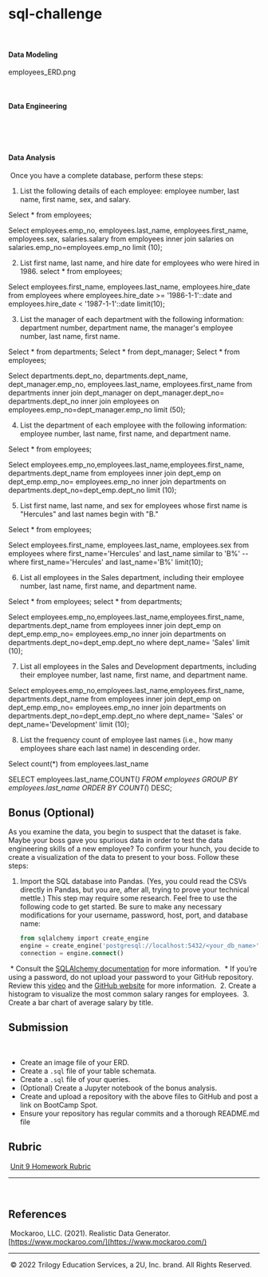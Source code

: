 # sql-challenge


 ​
#### Data Modeling

employees_ERD.png


 ​
 #### Data Engineering
 ​

 ​
 #### Data Analysis
 ​
 Once you have a complete database, perform these steps:
 ​
 1. List the following details of each employee: employee number, last name, first name, sex, and salary.

Select * from employees;

Select employees.emp_no, employees.last_name, employees.first_name, employees.sex, salaries.salary
from employees
inner join salaries on salaries.emp_no=employees.emp_no
limit (10);



2. List first name, last name, and hire date for employees who were hired in 1986.
select * from employees;

Select employees.first_name, employees.last_name, employees.hire_date
from employees
where employees.hire_date >= '1986-1-1'::date
and employees.hire_date < '1987-1-1'::date
limit(10);

 3. List the manager of each department with the following information: department number, department name, the manager's employee number, last name, first name.

Select * from departments;
Select * from dept_manager;
Select * from employees;

Select departments.dept_no, departments.dept_name, dept_manager.emp_no, employees.last_name, employees.first_name
from departments
inner join dept_manager on dept_manager.dept_no= departments.dept_no 
inner join employees on employees.emp_no=dept_manager.emp_no
limit (50); 

 4. List the department of each employee with the following information: employee number, last name, first name, and department name.

Select * from employees;

Select employees.emp_no,employees.last_name,employees.first_name, departments.dept_name
from employees
inner join dept_emp on dept_emp.emp_no= employees.emp_no 
inner join departments on departments.dept_no=dept_emp.dept_no
limit (10); 


 5. List first name, last name, and sex for employees whose first name is "Hercules" and last names begin with "B."

Select * from employees;

Select employees.first_name, employees.last_name, employees.sex
from employees
where first_name='Hercules' and last_name similar to 'B%'
 --where first_name='Hercules' and last_name='B%'
limit(10);

 6. List all employees in the Sales department, including their employee number, last name, first name, and department name.

Select * from employees;
select * from departments;


Select employees.emp_no,employees.last_name,employees.first_name, departments.dept_name
from employees
inner join dept_emp on dept_emp.emp_no= employees.emp_no 
inner join departments on departments.dept_no=dept_emp.dept_no
where dept_name= 'Sales'
limit (10); 


 7. List all employees in the Sales and Development departments, including their employee number, last name, first name, and department name.

Select employees.emp_no,employees.last_name,employees.first_name, departments.dept_name
from employees
inner join dept_emp on dept_emp.emp_no= employees.emp_no 
inner join departments on departments.dept_no=dept_emp.dept_no
where dept_name= 'Sales'
or dept_name='Development'
limit (10); 

 8. List the frequency count of employee last names (i.e., how many employees share each last name) in descending order.

Select count(*) from employees.last_name

SELECT employees.last_name,COUNT(*) 
FROM employees 
GROUP BY employees.last_name 
ORDER BY COUNT(*) DESC;

 ## Bonus (Optional)

 As you examine the data, you begin to suspect that the dataset is fake. Maybe your boss gave you spurious data in order to test the data engineering skills of a new employee? To confirm your hunch, you decide to create a visualization of the data to present to your boss. Follow these steps: 

 1. Import the SQL database into Pandas. (Yes, you could read the CSVs directly in Pandas, but you are, after all, trying to prove your technical mettle.) This step may require some research. Feel free to use the following code to get started. Be sure to make any necessary modifications for your username, password, host, port, and database name:

    ```sql
    from sqlalchemy import create_engine
    engine = create_engine('postgresql://localhost:5432/<your_db_name>')
    connection = engine.connect()
    ```
 ​
     * Consult the [SQLAlchemy documentation](https://docs.sqlalchemy.org/en/latest/core/engines.html#postgresql) for more information.
 ​
     * If you’re using a password, do not upload your password to your GitHub repository. Review this [video](https://www.youtube.com/watch?v=2uaTPmNvH0I) and the [GitHub website](https://help.github.com/en/github/using-git/ignoring-files) for more information.
 ​
 2. Create a histogram to visualize the most common salary ranges for employees.
 ​
 3. Create a bar chart of average salary by title.
 ​
 ​
 ## Submission
 ​
 * Create an image file of your ERD.
 ​
 * Create a `.sql` file of your table schemata.
 ​
 * Create a `.sql` file of your queries.
 ​
 * (Optional) Create a Jupyter notebook of the bonus analysis.
 ​
 * Create and upload a repository with the above files to GitHub and post a link on BootCamp Spot.
 ​
 * Ensure your repository has regular commits and a thorough README.md file
 ​
 ## Rubric
 ​
 [Unit 9 Homework Rubric](https://docs.google.com/document/d/1OksnTYNCT0v0E-VkhIMJ9-iG0_oXNwCZAJlKV0aVMKQ/edit?usp=sharing)
 ​
 - - -
 ​
 ## References
 ​
 Mockaroo, LLC. (2021). Realistic Data Generator. [https://www.mockaroo.com/](https://www.mockaroo.com/)
 ​
 - - -
 ​
 © 2022 Trilogy Education Services, a 2U, Inc. brand. All Rights Reserved.
